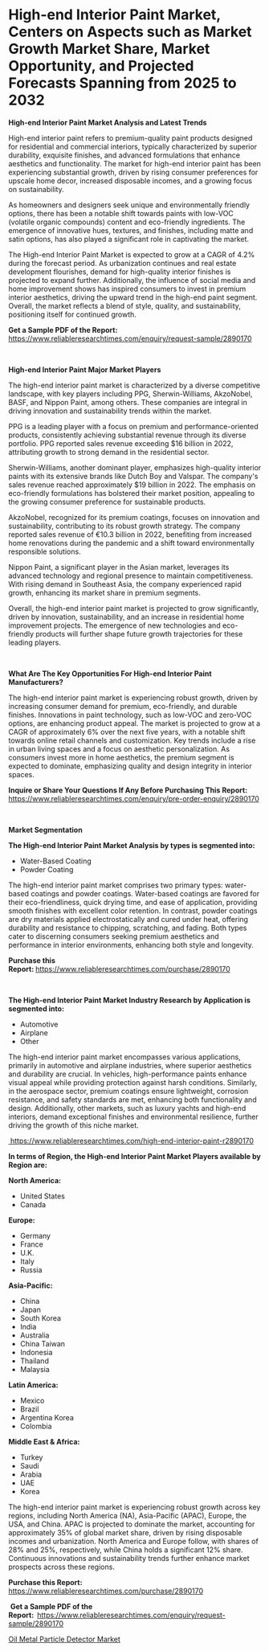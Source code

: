 <p><h1>High-end Interior Paint Market, Centers on Aspects such as Market Growth Market Share, Market Opportunity, and Projected Forecasts Spanning from 2025 to 2032</h1></p><p><strong>High-end Interior Paint Market Analysis and Latest Trends</strong></p>
<p><p>High-end interior paint refers to premium-quality paint products designed for residential and commercial interiors, typically characterized by superior durability, exquisite finishes, and advanced formulations that enhance aesthetics and functionality. The market for high-end interior paint has been experiencing substantial growth, driven by rising consumer preferences for upscale home decor, increased disposable incomes, and a growing focus on sustainability. </p><p>As homeowners and designers seek unique and environmentally friendly options, there has been a notable shift towards paints with low-VOC (volatile organic compounds) content and eco-friendly ingredients. The emergence of innovative hues, textures, and finishes, including matte and satin options, has also played a significant role in captivating the market. </p><p>The High-end Interior Paint Market is expected to grow at a CAGR of 4.2% during the forecast period. As urbanization continues and real estate development flourishes, demand for high-quality interior finishes is projected to expand further. Additionally, the influence of social media and home improvement shows has inspired consumers to invest in premium interior aesthetics, driving the upward trend in the high-end paint segment. Overall, the market reflects a blend of style, quality, and sustainability, positioning itself for continued growth.</p></p>
<p><strong>Get a Sample PDF of the Report:&nbsp;</strong> <a href="https://www.reliableresearchtimes.com/enquiry/request-sample/2890170?utm_campaign=2631&utm_medium=2&utm_source=Github&utm_content=ia&utm_term=14032025&utm_id=high-end-interior-paint">https://www.reliableresearchtimes.com/enquiry/request-sample/2890170</a></p>
<p>&nbsp;</p>
<p><strong>High-end Interior Paint Major Market Players</strong></p>
<p><p>The high-end interior paint market is characterized by a diverse competitive landscape, with key players including PPG, Sherwin-Williams, AkzoNobel, BASF, and Nippon Paint, among others. These companies are integral in driving innovation and sustainability trends within the market.</p><p>PPG is a leading player with a focus on premium and performance-oriented products, consistently achieving substantial revenue through its diverse portfolio. PPG reported sales revenue exceeding $16 billion in 2022, attributing growth to strong demand in the residential sector.</p><p>Sherwin-Williams, another dominant player, emphasizes high-quality interior paints with its extensive brands like Dutch Boy and Valspar. The company's sales revenue reached approximately $19 billion in 2022. The emphasis on eco-friendly formulations has bolstered their market position, appealing to the growing consumer preference for sustainable products.</p><p>AkzoNobel, recognized for its premium coatings, focuses on innovation and sustainability, contributing to its robust growth strategy. The company reported sales revenue of €10.3 billion in 2022, benefiting from increased home renovations during the pandemic and a shift toward environmentally responsible solutions.</p><p>Nippon Paint, a significant player in the Asian market, leverages its advanced technology and regional presence to maintain competitiveness. With rising demand in Southeast Asia, the company experienced rapid growth, enhancing its market share in premium segments.</p><p>Overall, the high-end interior paint market is projected to grow significantly, driven by innovation, sustainability, and an increase in residential home improvement projects. The emergence of new technologies and eco-friendly products will further shape future growth trajectories for these leading players.</p></p>
<p>&nbsp;</p>
<p><strong>What Are The Key Opportunities For High-end Interior Paint Manufacturers?</strong></p>
<p><p>The high-end interior paint market is experiencing robust growth, driven by increasing consumer demand for premium, eco-friendly, and durable finishes. Innovations in paint technology, such as low-VOC and zero-VOC options, are enhancing product appeal. The market is projected to grow at a CAGR of approximately 6% over the next five years, with a notable shift towards online retail channels and customization. Key trends include a rise in urban living spaces and a focus on aesthetic personalization. As consumers invest more in home aesthetics, the premium segment is expected to dominate, emphasizing quality and design integrity in interior spaces.</p></p>
<p><strong>Inquire or Share Your Questions If Any Before Purchasing This Report:</strong> <a href="https://www.reliableresearchtimes.com/enquiry/pre-order-enquiry/2890170?utm_campaign=2631&utm_medium=2&utm_source=Github&utm_content=ia&utm_term=14032025&utm_id=high-end-interior-paint">https://www.reliableresearchtimes.com/enquiry/pre-order-enquiry/2890170</a></p>
<p>&nbsp;</p>
<p><strong>Market Segmentation</strong></p>
<p><strong>The High-end Interior Paint Market Analysis by types is segmented into:</strong></p>
<p><ul><li>Water-Based Coating</li><li>Powder Coating</li></ul></p>
<p><p>The high-end interior paint market comprises two primary types: water-based coatings and powder coatings. Water-based coatings are favored for their eco-friendliness, quick drying time, and ease of application, providing smooth finishes with excellent color retention. In contrast, powder coatings are dry materials applied electrostatically and cured under heat, offering durability and resistance to chipping, scratching, and fading. Both types cater to discerning consumers seeking premium aesthetics and performance in interior environments, enhancing both style and longevity.</p></p>
<p><strong>Purchase this Report:&nbsp;</strong><a href="https://www.reliableresearchtimes.com/purchase/2890170?utm_campaign=2631&utm_medium=2&utm_source=Github&utm_content=ia&utm_term=14032025&utm_id=high-end-interior-paint">https://www.reliableresearchtimes.com/purchase/2890170</a></p>
<p>&nbsp;</p>
<p><strong>The High-end Interior Paint Market Industry Research by Application is segmented into:</strong></p>
<p><ul><li>Automotive</li><li>Airplane</li><li>Other</li></ul></p>
<p><p>The high-end interior paint market encompasses various applications, primarily in automotive and airplane industries, where superior aesthetics and durability are crucial. In vehicles, high-performance paints enhance visual appeal while providing protection against harsh conditions. Similarly, in the aerospace sector, premium coatings ensure lightweight, corrosion resistance, and safety standards are met, enhancing both functionality and design. Additionally, other markets, such as luxury yachts and high-end interiors, demand exceptional finishes and environmental resilience, further driving the growth of this niche market.</p></p>
<p><a href="https://www.reliableresearchtimes.com/high-end-interior-paint-r2890170?utm_campaign=2631&utm_medium=2&utm_source=Github&utm_content=ia&utm_term=14032025&utm_id=high-end-interior-paint">&nbsp;https://www.reliableresearchtimes.com/high-end-interior-paint-r2890170</a></p>
<p><strong>In terms of Region, the High-end Interior Paint Market Players available by Region are:</strong></p>
<p>
    <p> <strong> North America: </strong>
        <ul>
            <li>United States</li>
            <li>Canada</li>
        </ul>
        </p> 
    <p> <strong> Europe: </strong>
        <ul>
            <li>Germany</li>
            <li>France</li>
            <li>U.K.</li>
            <li>Italy</li>
            <li>Russia</li>
        </ul>
        </p> 
    <p> <strong> Asia-Pacific: </strong>
        <ul>
            <li>China</li>
            <li>Japan</li>
            <li>South Korea</li>
            <li>India</li>
            <li>Australia</li>
            <li>China Taiwan</li>
            <li>Indonesia</li>
            <li>Thailand</li>
            <li>Malaysia</li>
        </ul>
        </p> 
    <p> <strong> Latin America: </strong>
        <ul>
            <li>Mexico</li>
            <li>Brazil</li>
            <li>Argentina Korea</li>
            <li>Colombia</li>
        </ul>
        </p> 
    <p> <strong> Middle East & Africa: </strong>
        <ul>
            <li>Turkey</li>
            <li>Saudi</li>
            <li>Arabia</li>
            <li>UAE</li>
            <li>Korea</li>
        </ul>
    </p>
    </p>
<p><p>The high-end interior paint market is experiencing robust growth across key regions, including North America (NA), Asia-Pacific (APAC), Europe, the USA, and China. APAC is projected to dominate the market, accounting for approximately 35% of global market share, driven by rising disposable incomes and urbanization. North America and Europe follow, with shares of 28% and 25%, respectively, while China holds a significant 12% share. Continuous innovations and sustainability trends further enhance market prospects across these regions.</p></p>
<p><strong>Purchase this Report: </strong><a href="https://www.reliableresearchtimes.com/purchase/2890170?utm_campaign=2631&utm_medium=2&utm_source=Github&utm_content=ia&utm_term=14032025&utm_id=high-end-interior-paint">https://www.reliableresearchtimes.com/purchase/2890170</a></p>
<p>&nbsp;<strong>Get a Sample PDF of the Report:&nbsp;&nbsp;</strong><a href="https://www.reliableresearchtimes.com/enquiry/request-sample/2890170?utm_campaign=2631&utm_medium=2&utm_source=Github&utm_content=ia&utm_term=14032025&utm_id=high-end-interior-paint">https://www.reliableresearchtimes.com/enquiry/request-sample/2890170</a></p>
<p><strong></strong></p>
<p><p><a href="https://github.com/shondapmbau/Market-Research-Report-List-1/blob/main/oil-metal-particle-detector-market.md?utm_campaign=2631&utm_medium=2&utm_source=Github&utm_content=ia&utm_term=14032025&utm_id=high-end-interior-paint">Oil Metal Particle Detector Market</a></p></p>